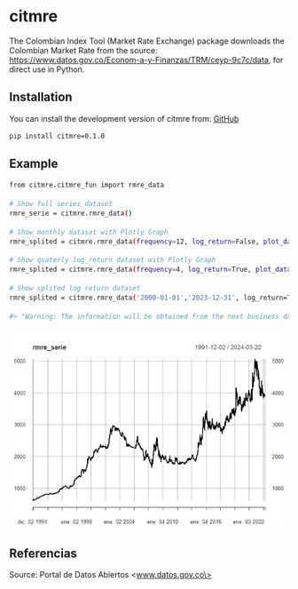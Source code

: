 # citmre

The Colombian Index Tool (Market Rate Exchange) package downloads the 
Colombian Market Rate from the source:
<https://www.datos.gov.co/Econom-a-y-Finanzas/TRM/ceyp-9c7c/data>, for
direct use in Python.

## Installation

You can install the development version of citmre from:
[GitHub](https://github.com/SergioFinances/citmre)

```bash
pip install citmre=0.1.0
```
## Example

```bash
from citmre.citmre_fun import rmre_data

# Show full series dataset
rmre_serie = citmre.rmre_data()

# Show monthly dataset with Plotly Graph
rmre_splited = citmre.rmre_data(frequency=12, log_return=False, plot_data=True)

# Show quaterly log_return dataset with Plotly Graph
rmre_splited = citmre.rmre_data(frequency=4, log_return=True, plot_data=True, type="mean")

# Show splited log return dataset
rmre_splited = citmre.rmre_data('2000-01-01','2023-12-31', log_return=True)

#> "Warning: The information will be obtained from the next business day, as the desired date is a holiday or weekend."
```

![](man/figures/README-example-1.png)

## Referencias

Source: Portal de Datos Abiertos \<www.datos.gov.co\>